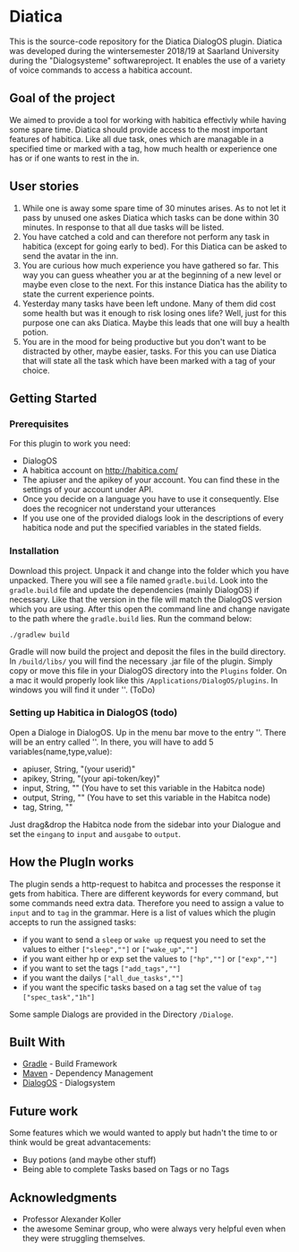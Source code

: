 # Diatica
This is the source-code repository for the Diatica DialogOS plugin. Diatica was developed during the wintersemester 2018/19 at Saarland University during the "Dialogsysteme" softwareproject. It enables the use of a variety of voice commands to access a habitica account. 

## Goal of the project
We aimed to provide a tool for working with habitica effectivly while having some spare time. Diatica should provide access to the most important features of habitica. Like all due task, ones which are managable in a specified time or marked with a tag, how much health or experience one has or if one wants to rest in the in.

## User stories
1. While one is away some spare time of 30 minutes arises. As to not let it pass by unused one askes Diatica which tasks can be done within 30 minutes. In response to that all due tasks will be listed.
2. You have catched a cold and can therefore not perform any task in habitica (except for going early to bed). For this Diatica can be asked to send the avatar in the inn.
3. You are curious how much experience you have gathered so far. This way you can guess wheather you ar at the beginning of a new level or maybe even close to the next. For this instance Diatica has the ability to state the current experience points.
4. Yesterday many tasks have been left undone. Many of them did cost some health but was it enough to risk losing ones life? Well, just for this purpose one can aks Diatica. Maybe this leads that one will buy a health potion.
5. You are in the mood for being productive but you don't want to be distracted by other, maybe easier, tasks. For this you can use Diatica that will state all the task which have been marked with a tag of your choice. 

## Getting Started

### Prerequisites
For this plugin to work you need:
- DialogOS
- A habitica account on http://habitica.com/
- The apiuser and the apikey of your account. You can find these in the settings of your account under API.
- Once you decide on a language you have to use it consequently. Else does the recognicer not understand your utterances
- If you use one of the provided dialogs look in the descriptions of every habitica node and put the specified variables in the stated fields.

### Installation
Download this project. Unpack it and change into the folder which you have unpacked.
There you will see a file named `gradle.build`.
Look into the `gradle.build` file and update the dependencies (mainly DialogOS) if necessary.
Like that the version in the file will match the DialogOS version which you are using.
After this open the command line and change navigate to the path where the `gradle.build` lies.
Run the command below:

```
./gradlew build
```

Gradle will now build the project and deposit the files in the build directory. In `/build/libs/` you will find the necessary .jar file of the plugin. Simply copy or move this file in your DialogOS directory into the `Plugins` folder. 
On a mac it would properly look like this `/Applications/DialogOS/plugins`.
In windows you will find it under ''. (ToDo)

### Setting up Habitica in DialogOS (todo)
Open a Dialoge in DialogOS. Up in the menu bar move to the entry ''. There will be an entry called ''. In there, you will have to add 5 variables(name,type,value):

  - apiuser, String, "(your userid)"
  - apikey, String, "(your api-token/key)"
  - input, String, "" (You have to set this variable in the Habitca node)
  - output, String, "" (You have to set this variable in the Habitca node)
  - tag, String, ""
  
 Just drag&drop the Habitca node from the sidebar into your Dialogue and set the `eingang` to `input` and  `ausgabe` to `output`.

## How the PlugIn works
The plugin sends a http-request to habitca and processes the response it gets from habitica. There are different keywords for every command, but some commands need extra data. Therefore you need to assign a value to `input` and to `tag` in the grammar.
Here is a list of values which the plugin accepts to run the assigned tasks:

- if you want to send a `sleep` or `wake up` request you need to set the values to either `["sleep",""]` or `["wake_up",""]` 
- if you want either hp or exp set the values to `["hp",""]` or `["exp",""]`
- if you want to set the tags `["add_tags",""]`
- if you want the dailys `["all_due_tasks",""]`
- if you want the specific tasks based on a tag set the value of `tag` `["spec_task","1h"]`

Some sample Dialogs are provided in the Directory `/Dialoge`.

## Built With

* [Gradle](https://github.com/gradle/gradle) - Build Framework
* [Maven](https://maven.apache.org/) - Dependency Management
* [DialogOS](https://github.com/dialogos-project/dialogos) - Dialogsystem

## Future work
Some features which we would wanted to apply but hadn't the time to or think would be great advantacements:
- Buy potions (and maybe other stuff)
- Being able to complete Tasks based on Tags or no Tags

## Acknowledgments
* Professor Alexander Koller
* the awesome Seminar group, who were always very helpful even when they were struggling themselves.
